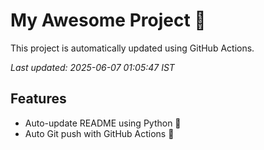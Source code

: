 # My Awesome Project 🚀

This project is automatically updated using GitHub Actions.

_Last updated: 2025-06-07 01:05:47 IST_

## Features
- Auto-update README using Python 🐍
- Auto Git push with GitHub Actions 🤖
